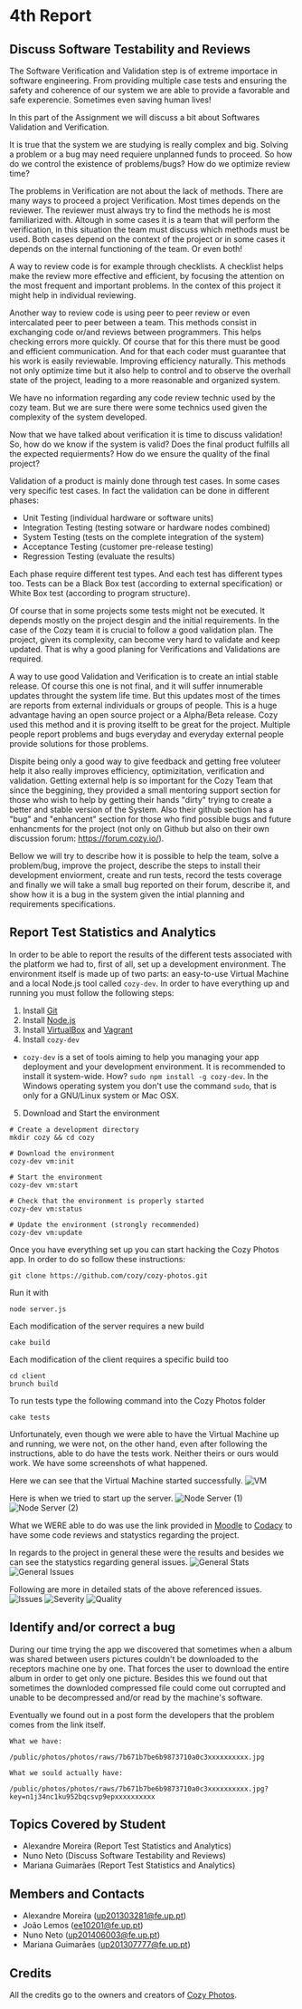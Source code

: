 # 4th Report

## Discuss Software Testability and Reviews
The Software Verification and Validation step is of extreme importace in software engineering. From providing multiple case tests and ensuring the safety and coherence of our system we are able to provide a favorable and safe experencie. Sometimes even saving human lives!

In this part of the Assignment we will discuss a bit about Softwares Validation and Verification.

It is true that the system we are studying is really complex and big. Solving a problem or a bug may need requiere unplanned funds to proceed. So how do we control the existence of problems/bugs? How do we optimize review time? 

The problems in Verification are not about the lack of methods. There are many ways to proceed a project Verification. Most times depends on the reviewer. The reviewer must always try to find the methods he is most familiarized with. Altough in some cases it is a team that will perform the verification, in this situation the team must discuss which methods must be used.
Both cases depend on the context of the project or in some cases it depends on the internal functioning of the team. Or even both!

A way to review code is for example through checklists. A checklist helps make the review more effective and efficient, by focusing
the attention on the most frequent and important problems. In the contex of this project it might help in individual reviewing. 

Another way to review code is using peer to peer review or even intercalated peer to peer between a team. This methods consist in exchanging code or/and reviews between programmers. This helps checking errors more quickly. Of course that for this there must be good and efficient communication. And for that each coder must guarantee that his work is easily reviewable. Improving efficiency naturally.
This methods not only optimize time but it also help to control and to observe the overhall state of the project, leading to a more reasonable and organized system.

We have no information regarding any code review technic used by the cozy team. But we are sure there were some technics used given the complexity of the system developed. 
 
Now that we have talked about verification it is time to discuss validation! So, how do we know if the system is valid? Does the final product fulfills all the expected requierments? How do we ensure the quality of the final project? 
 
Validation of a product is mainly done through test cases. In some cases very specific test cases. 
In fact the validation can be done in different phases: 
 
- Unit Testing (individual hardware or software units) 
- Integration Testing (testing sotware or hardware nodes combined) 
- System Testing (tests on the complete integration of the system) 
- Acceptance Testing (customer pre-release testing) 
- Regression Testing (evaluate the results)

Each phase require different test types. And each test has different types too. 
Tests can be a Black Box test (according to external specification) or White Box test (according to program structure).

Of course that in some projects some tests might not be executed. It depends mostly on the project desgin and the initial requirements. 
In the case of the Cozy team it is crucial to follow a good validation plan. The project, given its complexity, can become very hard to validate and keep updated. That is why a good planing for Verifications and Validations are required. 

A way to use good Validation and Verification is to create an intial stable release. Of course this one is not final, and it will suffer innumerable updates throught the system life time. But this updates most of the times are reports from external individuals or groups of people. This is a huge advantage having an open source project or a Alpha/Beta release. 
Cozy used this method and it is proving itselft to be great for the project. Multiple people report problems and bugs everyday and everyday external people provide solutions for those problems. 

Dispite being only a good way to give feedback and getting free voluteer help it also really improves efficiency, optimizitation, verification and validation.
Getting external help is so important for the Cozy Team that since the beggining, they provided a small mentoring support section for those who wish to help by getting their hands "dirty" trying to create a better and stable version of the System. 
Also their github section has a "bug" and "enhancent" section for those who find possible bugs and future enhancments for the project (not only on Github but also on their own discussion forum: https://forum.cozy.io/).

Bellow we will try to describe how it is possible to help the team, solve a problem/bug, improve the project, describe the steps to install their development enviorment, create and run tests, record the tests coverage and finally we will take a small bug reported on their forum, describe it, and show how it is a bug in the system given the intial planning and requirements specifications. 

## Report Test Statistics and Analytics
In order to be able to report the results of the different tests associated with the platform we had to, first of all, set up a development environment. The environment itself is made up of two parts: an easy-to-use Virtual Machine and a local Node.js tool called `cozy-dev`. In order to have everything up and running you must follow the following steps:

1. Install [Git](https://git-scm.com)
2. Install [Node.js](https://nodejs.org/en/)
3. Install [VirtualBox](https://www.virtualbox.org) and [Vagrant](https://www.vagrantup.com)
4. Install `cozy-dev`

  * `cozy-dev` is a set of tools aiming to help you managing your app deployment and your development environment. It is recommended to install it system-wide. How? `sudo npm install -g cozy-dev`. In the Windows operating system you don't use the command `sudo`, that is only for a GNU/Linux system or Mac OSX.

5. Download and Start the environment

```
# Create a development directory
mkdir cozy && cd cozy

# Download the environment
cozy-dev vm:init

# Start the environment
cozy-dev vm:start

# Check that the environment is properly started
cozy-dev vm:status

# Update the environment (strongly recommended)
cozy-dev vm:update
```

Once you have everything set up you can start hacking the Cozy Photos app. In order to do so follow these instructions:

`git clone https://github.com/cozy/cozy-photos.git`

Run it with

`node server.js`

Each modification of the server requires a new build

`cake build`

Each modification of the client requires a specific build too

```
cd client
brunch build
```

To run tests type the following command into the Cozy Photos folder

`cake tests`

Unfortunately, even though we were able to have the Virtual Machine up and running, we were not, on the other hand, even after following the instructions, able to do have the tests work. Neither theirs or ours would work. We have some screenshots of what happened.

Here we can see that the Virtual Machine started successfully.
![VM](https://github.com/Mosaal/cozy-photos/blob/master/ESOF/4th-Report/VM.jpeg)

Here is when we tried to start up the server.
![Node Server (1)](https://github.com/Mosaal/cozy-photos/blob/master/ESOF/4th-Report/Node%20Server.jpeg)
![Node Server (2)](https://github.com/Mosaal/cozy-photos/blob/master/ESOF/4th-Report/Node%20Server%20(2).jpeg)

What we WERE able to do was use the link provided in [Moodle](https://moodle.up.pt) to [Codacy](https://www.codacy.com) to have some code reviews and statystics regarding the project.

In regards to the project in general these were the results and besides we can see the statystics regarding general issues.
![General Stats](https://github.com/Mosaal/cozy-photos/blob/master/ESOF/4th-Report/General%20Stats.png) ![General Issues](https://github.com/Mosaal/cozy-photos/blob/master/ESOF/4th-Report/General%20Issues.png)

Following are more in detailed stats of the above referenced issues.
![Issues](https://github.com/Mosaal/cozy-photos/blob/master/ESOF/4th-Report/Issues.png)
![Severity](https://github.com/Mosaal/cozy-photos/blob/master/ESOF/4th-Report/Severity.png)
![Quality](https://github.com/Mosaal/cozy-photos/blob/master/ESOF/4th-Report/Quality.png)

## Identify and/or correct a bug
During our time trying the app we discovered that sometimes when a album was shared between users pictures couldn't be downloaded to the receptors machine one by one. That forces the user to download the entire album in order to get only one picture. Besides this we found out that sometimes the downloded compressed file could come out corrupted and unable to be decompressed and/or read by the machine's software.

Eventually we found out in a post form the developers that the problem comes from the link itself.

```
What we have:

/public/photos/photos/raws/7b671b7be6b9873710a0c3xxxxxxxxxx.jpg

What we sould actually have:

/public/photos/photos/raws/7b671b7be6b9873710a0c3xxxxxxxxxx.jpg?key=n1j34nc1ku952bqcsvp9epxxxxxxxxxx
```



## Topics Covered by Student
- Alexandre Moreira (Report Test Statistics and Analytics)
- Nuno Neto (Discuss Software Testability and Reviews)
- Mariana Guimarães (Report Test Statistics and Analytics)

## Members and Contacts
- Alexandre Moreira (up201303281@fe.up.pt)
- João Lemos (ee10201@fe.up.pt)
- Nuno Neto (up201406003@fe.up.pt)
- Mariana Guimarães (up201307777@fe.up.pt)

## Credits
All the credits go to the owners and creators of [Cozy Photos](https://github.com/cozy/cozy-photos).
